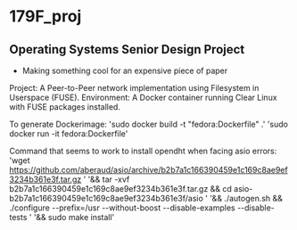 # 179F_proj
## Operating Systems Senior Design Project
- Making something cool for an expensive piece of paper

Project: A Peer-to-Peer network implementation using Filesystem in Userspace (FUSE).
Environment: A Docker container running Clear Linux with FUSE packages installed.

To generate Dockerimage:
    'sudo docker build -t "fedora:Dockerfile" .'
    'sudo docker run -it fedora:Dockerfile'



Command that seems to work to install opendht when facing asio errors:
	'wget https://github.com/aberaud/asio/archive/b2b7a1c166390459e1c169c8ae9ef3234b361e3f.tar.gz \'
    '&& tar -xvf b2b7a1c166390459e1c169c8ae9ef3234b361e3f.tar.gz && cd asio-b2b7a1c166390459e1c169c8ae9ef3234b361e3f/asio \'
    '&& ./autogen.sh && ./configure --prefix=/usr --without-boost --disable-examples --disable-tests  \'
    '&& sudo make install'


